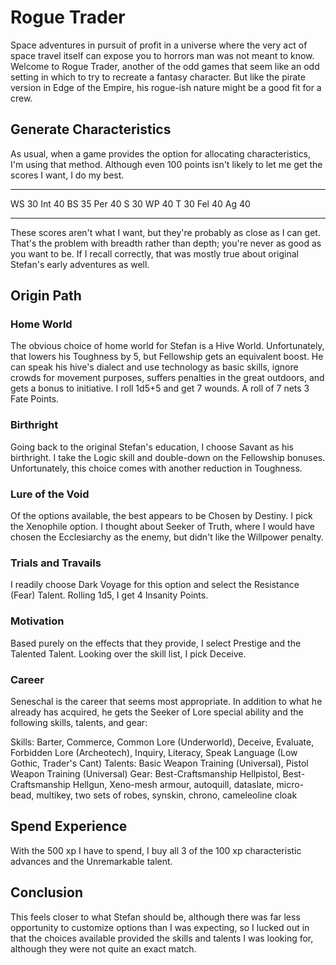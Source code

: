 <!--
 Copyright 2024 David Terhune. All rights reserved.
-->

# Rogue Trader

Space adventures in pursuit of profit in a universe where the very act of space travel itself can expose you to horrors man was not meant to know. Welcome to Rogue Trader, another of the odd games that seem like an odd setting in which to try to recreate a fantasy character. But like the pirate version in Edge of the Empire, his rogue-ish nature might be a good fit for a crew.

## Generate Characteristics

As usual, when a game provides the option for allocating characteristics, I'm using that method. Although even 100 points isn't likely to let me get the scores I want, I do my best.

--- ---  ---- ---
WS   30  Int   40
BS   35  Per   40
S    30  WP    40
T    30  Fel   40
Ag   40
--- ---  ---- ---

These scores aren't what I want, but they're probably as close as I can get. That's the problem with breadth rather than depth; you're never as good as you want to be. If I recall correctly, that was mostly true about original Stefan's early adventures as well.

## Origin Path

### Home World

The obvious choice of home world for Stefan is a Hive World. Unfortunately, that lowers his Toughness by 5, but Fellowship gets an equivalent boost. He can speak his hive's dialect and use technology as basic skills, ignore crowds for movement purposes, suffers penalties in the great outdoors, and gets a bonus to initiative. I roll 1d5+5 and get 7 wounds. A roll of 7 nets 3 Fate Points.

### Birthright

Going back to the original Stefan's education, I choose Savant as his birthright. I take the Logic skill and double-down on the Fellowship bonuses. Unfortunately, this choice comes with another reduction in Toughness.

### Lure of the Void

Of the options available, the best appears to be Chosen by Destiny. I pick the Xenophile option. I thought about Seeker of Truth, where I would have chosen the Ecclesiarchy as the enemy, but didn't like the Willpower penalty.

### Trials and Travails

I readily choose Dark Voyage for this option and select the Resistance (Fear) Talent. Rolling 1d5, I get 4 Insanity Points.

### Motivation

Based purely on the effects that they provide, I select Prestige and the Talented Talent. Looking over the skill list, I pick Deceive.

### Career

Seneschal is the career that seems most appropriate. In addition to what he already has acquired, he gets the Seeker of Lore special ability and the following skills, talents, and gear:

Skills: Barter, Commerce, Common Lore (Underworld), Deceive, Evaluate, Forbidden Lore (Archeotech), Inquiry, Literacy, Speak Language (Low Gothic, Trader's Cant)
Talents: Basic Weapon Training (Universal), Pistol Weapon Training (Universal)
Gear: Best-Craftsmanship Hellpistol, Best-Craftsmanship Hellgun, Xeno-mesh armour, autoquill, dataslate, micro-bead, multikey, two sets of robes, synskin, chrono, cameleoline cloak

## Spend Experience

With the 500 xp I have to spend, I buy all 3 of the 100 xp characteristic advances and the Unremarkable talent.

## Conclusion

This feels closer to what Stefan should be, although there was far less opportunity to customize options than I was expecting, so I lucked out in that the choices available provided the skills and talents I was looking for, although they were not quite an exact match.

<!-- markdownlint-disable-file MD035 -->

